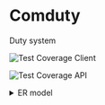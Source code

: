 # Comduty

Duty system


![Test Coverage Client](https://img.shields.io/endpoint?url=https://gist.githubusercontent.com/anclaev/a9b3e0ce15d9680f1ec5aff8cf418aa8/raw/f44714654bd9efcce9a2332ce03949de725d6492/coverage-apps-ui.json)

![Test Coverage API](https://img.shields.io/endpoint?url=https://gist.githubusercontent.com/anclaev/a9b3e0ce15d9680f1ec5aff8cf418aa8/raw/f44714654bd9efcce9a2332ce03949de725d6492/coverage-apps-api.json)


<details>
  <summary>ER model</summary>
    <img src="https://github.com/anclaev/comduty/blob/main/docs/data-model.png?raw=true" width="100%" alt="ER model" title="">
</details>

